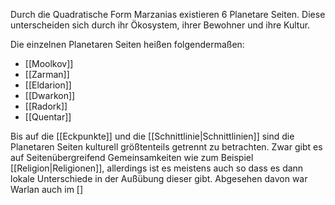 Durch die Quadratische Form Marzanias existieren 6 Planetare Seiten. Diese unterscheiden sich durch ihr Ökosystem, ihrer Bewohner und ihre Kultur.

Die einzelnen Planetaren Seiten heißen folgendermaßen:
- [[Moolkov]]
- [[Zarman]]
- [[Eldarion]]
- [[Dwarkon]]
- [[Radork]]
- [[Quentar]]

Bis auf die [[Eckpunkte]] und die [[Schnittlinie|Schnittlinien]] sind die Planetaren Seiten kulturell größtenteils getrennt zu betrachten. Zwar gibt es auf Seitenübergreifend Gemeinsamkeiten wie zum Beispiel [[Religion|Religionen]], allerdings ist es meistens auch so dass es dann lokale Unterschiede in der Außübung dieser gibt. 
Abgesehen davon war Warlan auch im []